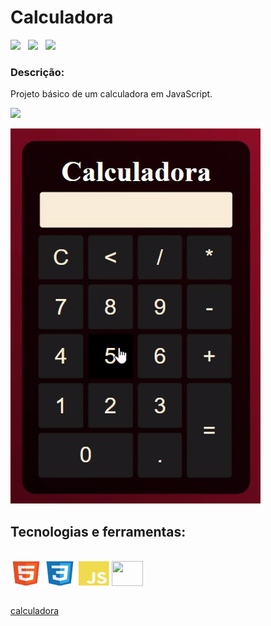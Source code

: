 <h1>Calculadora</h1>

<p>
 <img src="https://img.shields.io/github/license/lucasbizachi/calculadora?style=social"/>&#160;&#160;
 <img src="https://img.shields.io/github/languages/count/lucasbizachi/calculadora?style=social"/>&#160;&#160;
 <img src="https://img.shields.io/github/languages/top/lucasbizachi/calculadora?style=social"/>&#160;&#160;
</p>

<h3>Descrição:</h3>
<p>Projeto básico de um calculadora em JavaScript.</p>

<p>
   <img src="http://img.shields.io/static/v1?label=STATUS&message=%20Finalizado&color=GREEN&style=for-the-badge"/>
<p/>

<img src="assets/calc.gif"/>

## Tecnologias e ferramentas:
  
 <div style="display: inline_block"><br>
  <img align="center" alt="" height="40" width="50" src="https://raw.githubusercontent.com/devicons/devicon/master/icons/html5/html5-original.svg">
  <img align="center" alt="" height="40" width="50" src="https://raw.githubusercontent.com/devicons/devicon/master/icons/css3/css3-original.svg">
  <img align="center" alt="" height="40" width="50" src="https://raw.githubusercontent.com/devicons/devicon/master/icons/javascript/javascript-plain.svg">
  <img align="center" alt="" height="40" width="50"<img src="https://cdn.jsdelivr.net/gh/devicons/devicon/icons/photoshop/photoshop-line.svg" />
</div> </br>

<a href="https://lucasbizachi.github.io/calculadora/">calculadora</a>
 
